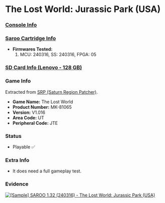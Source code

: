 # The Lost World: Jurassic Park (USA)

### [Console Info](../../../../../Info/Consoles/VA13/README.md)

### [Saroo Cartridge Info](../../../../../Info/Cartridges/RetroGameParadiseStore/1.32F/README.md)

- <b>Firmwares Tested:</b>
  1. MCU: 240316, SS: 240316, FPGA: 05

### [SD Card Info (Lenovo - 128 GB)](../../../../../Info/SdCards/Lenovo/128GB/fat32/README.md)

### Game Info

Extracted from [SRP (Saturn Region Patcher)](https://segaxtreme.net/resources/saturn-region-patcher.81/download).

- <b>Game Name:</b> The Lost World
- <b>Product Number:</b> MK-81065
- <b>Version:</b> V1.016
- <b>Area Code:</b> UT
- <b>Peripheral Code:</b> JTE

### Status

- Playable :white_check_mark:

### Extra Info

- It does need a full gameplay test.

### Evidence

[![[Sample] SAROO 1.32 (240316) - The Lost World: Jurassic Park (USA)](https://img.youtube.com/vi/eTN3PPnpxxs/0.jpg)](https://www.youtube.com/watch?v=eTN3PPnpxxs)
